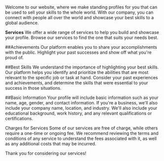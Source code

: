 Welcome to our website, where we make standing profiles for you that can be used to sell your skills to the whole world. With our company, you can connect with people all over the world and showcase your best skills to a global audience.

__Services__
We offer a wide range of services to help you build and showcase your profile. Browse our services to find the one that suits your needs best.

##Achievements
Our platform enables you to share your accomplishments with the public. Highlight your past successes and show off what you're proud of.

##Best Skills
We understand the importance of highlighting your best skills. Our platform helps you identify and prioritize the abilities that are most relevant to the specific job or task at hand. Consider your past experiences and achievements, and determine the skills that were essential to your success in those situations.

##Basic Information
Your profile will include basic information such as your name, age, gender, and contact information. If you're a business, we'll also include your company name, location, and industry. We'll also include your educational background, work history, and any relevant qualifications or certifications.

Charges for Services
Some of our services are free of charge, while others require a one-time or ongoing fee. We recommend reviewing the terms and conditions of any service to understand the fees associated with it, as well as any additional costs that may be incurred.

Thank you for considering our services!




